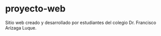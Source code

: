 # proyecto-web
Sitio web creado y desarrollado por estudiantes del colegio Dr. Francisco Arízaga Luque.
